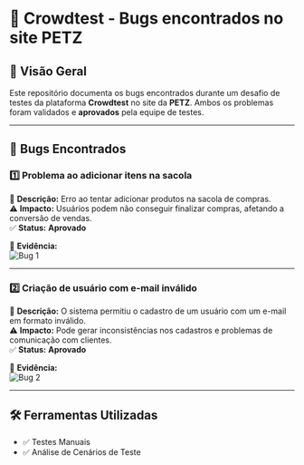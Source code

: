 
# 🐞 Crowdtest - Bugs encontrados no site PETZ

## 🔎 Visão Geral
Este repositório documenta os bugs encontrados durante um desafio de testes da plataforma **Crowdtest** no site da **PETZ**. Ambos os problemas foram validados e **aprovados** pela equipe de testes.

---

## 🚨 Bugs Encontrados

### 1️⃣ Problema ao adicionar itens na sacola  
📌 **Descrição:** Erro ao tentar adicionar produtos na sacola de compras.  
⚠ **Impacto:** Usuários podem não conseguir finalizar compras, afetando a conversão de vendas.  
✅ **Status:** **Aprovado**  

📸 **Evidência:**  
![Bug 1](evidencia_bug_1)

---

### 2️⃣ Criação de usuário com e-mail inválido  
📌 **Descrição:** O sistema permitiu o cadastro de um usuário com um e-mail em formato inválido.  
⚠ **Impacto:** Pode gerar inconsistências nos cadastros e problemas de comunicação com clientes.  
✅ **Status:** **Aprovado**  

📸 **Evidência:**  
![Bug 2](evidencia_bug_2)

---

## 🛠 Ferramentas Utilizadas  
- ✅ Testes Manuais   
- ✅ Análise de Cenários de Teste  

